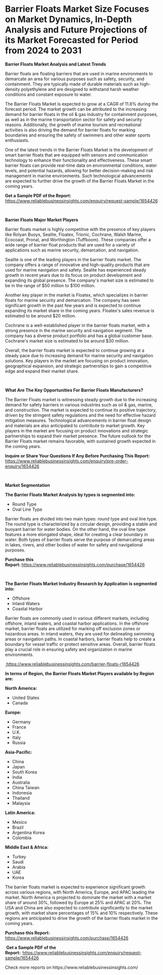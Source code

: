 <p><h1>Barrier Floats Market Size Focuses on Market Dynamics, In-Depth Analysis and Future Projections of its Market Forecasted for Period from 2024 to 2031</h1></p><p><strong>Barrier Floats Market Analysis and Latest Trends</strong></p>
<p><p>Barrier floats are floating barriers that are used in marine environments to demarcate an area for various purposes such as safety, security, and containment. They are typically made of durable materials such as high-density polyethylene and are designed to withstand harsh weather conditions and constant exposure to water.</p><p>The Barrier Floats Market is expected to grow at a CAGR of 11.8% during the forecast period. The market growth can be attributed to the increasing demand for barrier floats in the oil & gas industry for containment purposes, as well as in the marine transportation sector for safety and security reasons. Additionally, the growth of marine tourism and recreational activities is also driving the demand for barrier floats for marking boundaries and ensuring the safety of swimmers and other water sports enthusiasts.</p><p>One of the latest trends in the Barrier Floats Market is the development of smart barrier floats that are equipped with sensors and communication technology to enhance their functionality and effectiveness. These smart barrier floats can provide real-time data on environmental conditions, water levels, and potential hazards, allowing for better decision-making and risk management in marine environments. Such technological advancements are expected to further drive the growth of the Barrier Floats Market in the coming years.</p></p>
<p><strong>Get a Sample PDF of the Report:&nbsp;</strong> <a href="https://www.reliablebusinessinsights.com/enquiry/request-sample/1654426">https://www.reliablebusinessinsights.com/enquiry/request-sample/1654426</a></p>
<p>&nbsp;</p>
<p><strong>Barrier Floats Major Market Players</strong></p>
<p><p>Barrier floats market is highly competitive with the presence of key players like Rolyan Buoys, Sealite, Floatex, Trionic, Cochrane, Walsh Marine, Ecocoast, Pronal, and Worthington (Tuffboom). These companies offer a wide range of barrier float products that are used for a variety of applications such as marine security, demarcation, and navigation.</p><p>Sealite is one of the leading players in the barrier floats market. The company offers a range of innovative and high-quality products that are used for marine navigation and safety. Sealite has experienced steady growth in recent years due to its focus on product development and expanding its global presence. The company's market size is estimated to be in the range of $50 million to $100 million.</p><p>Another key player in the market is Floatex, which specializes in barrier floats for marine security and demarcation. The company has seen significant growth in the past few years and is expected to continue expanding its market share in the coming years. Floatex's sales revenue is estimated to be around $20 million.</p><p>Cochrane is a well-established player in the barrier floats market, with a strong presence in the marine security and navigation segment. The company has a diverse product portfolio and has a global customer base. Cochrane's market size is estimated to be around $30 million.</p><p>Overall, the barrier floats market is expected to continue growing at a steady pace due to increasing demand for marine security and navigation solutions. Key players in the market are focusing on product innovation, geographical expansion, and strategic partnerships to gain a competitive edge and expand their market share.</p></p>
<p>&nbsp;</p>
<p><strong>What Are The Key Opportunities For Barrier Floats Manufacturers?</strong></p>
<p><p>The Barrier Floats market is witnessing steady growth due to the increasing demand for safety barriers in various industries such as oil & gas, marine, and construction. The market is expected to continue its positive trajectory, driven by the stringent safety regulations and the need for effective hazard mitigation measures. Technological advancements in barrier float design and materials are also anticipated to contribute to market growth. Key players in the market are focusing on product innovations and strategic partnerships to expand their market presence. The future outlook for the Barrier Floats market remains favorable, with sustained growth expected in the coming years.</p></p>
<p><strong>Inquire or Share Your Questions If Any Before Purchasing This Report:</strong> <a href="https://www.reliablebusinessinsights.com/enquiry/pre-order-enquiry/1654426">https://www.reliablebusinessinsights.com/enquiry/pre-order-enquiry/1654426</a></p>
<p>&nbsp;</p>
<p><strong>Market Segmentation</strong></p>
<p><strong>The Barrier Floats Market Analysis by types is segmented into:</strong></p>
<p><ul><li>Round Type</li><li>Oval Line Type</li></ul></p>
<p><p>Barrier floats are divided into two main types: round type and oval line type. The round type is characterized by a circular design, providing a stable and buoyant barrier for water bodies. On the other hand, the oval line type features a more elongated shape, ideal for creating a clear boundary in water. Both types of barrier floats serve the purpose of demarcating areas in lakes, rivers, and other bodies of water for safety and navigational purposes.</p></p>
<p><strong>Purchase this Report:&nbsp;</strong><a href="https://www.reliablebusinessinsights.com/purchase/1654426">https://www.reliablebusinessinsights.com/purchase/1654426</a></p>
<p>&nbsp;</p>
<p><strong>The Barrier Floats Market Industry Research by Application is segmented into:</strong></p>
<p><ul><li>Offshore</li><li>Inland Waters</li><li>Coastal Harbor</li></ul></p>
<p><p>Barrier floats are commonly used in various different markets, including offshore, inland waters, and coastal harbor applications. In the offshore market, barrier floats are utilized for marking off exclusion zones or hazardous areas. In inland waters, they are used for delineating swimming areas or navigation paths. In coastal harbors, barrier floats help to create a boundary for vessel traffic or protect sensitive areas. Overall, barrier floats play a crucial role in ensuring safety and organization in marine environments.</p></p>
<p><a href="https://www.reliablebusinessinsights.com/barrier-floats-r1654426">&nbsp;https://www.reliablebusinessinsights.com/barrier-floats-r1654426</a></p>
<p><strong>In terms of Region, the Barrier Floats Market Players available by Region are:</strong></p>
<p>
    <p> <strong> North America: </strong>
        <ul>
            <li>United States</li>
            <li>Canada</li>
        </ul>
        </p> 
    <p> <strong> Europe: </strong>
        <ul>
            <li>Germany</li>
            <li>France</li>
            <li>U.K.</li>
            <li>Italy</li>
            <li>Russia</li>
        </ul>
        </p> 
    <p> <strong> Asia-Pacific: </strong>
        <ul>
            <li>China</li>
            <li>Japan</li>
            <li>South Korea</li>
            <li>India</li>
            <li>Australia</li>
            <li>China Taiwan</li>
            <li>Indonesia</li>
            <li>Thailand</li>
            <li>Malaysia</li>
        </ul>
        </p> 
    <p> <strong> Latin America: </strong>
        <ul>
            <li>Mexico</li>
            <li>Brazil</li>
            <li>Argentina Korea</li>
            <li>Colombia</li>
        </ul>
        </p> 
    <p> <strong> Middle East & Africa: </strong>
        <ul>
            <li>Turkey</li>
            <li>Saudi</li>
            <li>Arabia</li>
            <li>UAE</li>
            <li>Korea</li>
        </ul>
    </p>
    </p>
<p><p>The barrier floats market is expected to experience significant growth across various regions, with North America, Europe, and APAC leading the market. North America is projected to dominate the market with a market share of around 30%, followed by Europe at 25% and APAC at 20%. The USA and China are also expected to contribute significantly to the market growth, with market share percentages of 15% and 10% respectively. These regions are anticipated to drive the growth of the barrier floats market in the coming years.</p></p>
<p><strong>Purchase this Report: </strong><a href="https://www.reliablebusinessinsights.com/purchase/1654426">https://www.reliablebusinessinsights.com/purchase/1654426</a></p>
<p>&nbsp;<strong>Get a Sample PDF of the Report:&nbsp;&nbsp;</strong><a href="https://www.reliablebusinessinsights.com/enquiry/request-sample/1654426">https://www.reliablebusinessinsights.com/enquiry/request-sample/1654426</a></p>
<p><strong></strong></p>
<p>Check more reports on https://www.reliablebusinessinsights.com/</p>